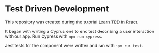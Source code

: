 # Test Driven Development

This repository was created during the tutorial [Learn TDD in React](https://learntdd.in/react/).

It began with writing a Cyprus end to end test describing a user interaction with our app. Run Cypress with `npm run cypress`.

Jest tests for the component were written and ran with `npm run test`.